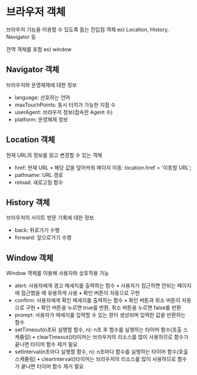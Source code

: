 # 브라우저 객체

브라우저 기능을 이용할 수 있도록 돕는 진입점 객체
ex) Location, History, Navigator 등

전역 객체를 포함
ex) window

## Navigator 객체

브라우저와 운영체제에 대한 정보

- language: 선호하는 언어
- maxTouchPoints: 동시 터치가 가능한 지점 수
- userAgent: 브라우저 정보(접속한 Agent 수)
- platform: 운영체제 정보

## Location 객체

현재 URL의 정보를 읽고 변경할 수 있는 객체

- href: 현재 URL
  • 해당 값을 덮어씌워 페이지 이동: location.href = '이동할 URL';
- pathname: URL 경로
- reload: 새로고침 함수

## History 객체

브라우저의 사이트 방문 기록에 대한 정보

- back: 뒤로가기 수행
- forward: 앞으로가기 수행

## Window 객체

Window 객체를 이용해 사용자와 상호작용 가능

- alert: 사용자에게 경고 메세지를 출력하는 함수
  • 사용자가 접근하면 안되는 페이지에 접근했을 때 유용하게 사용
  • 확인 버튼이 자동으로 구현
- confirm: 사용자에게 확인 메세지를 출력하는 함수
  • 확인 버튼과 취소 버튼이 자동으로 구현
  • 확인 버튼을 누르면 true를 반환, 취소 버튼을 누르면 false를 반환
- prompt: 사용자가 메세지를 입력할 수 있는 창이 생성되며 입력한 값을 반환하는 함수
- setTimeout(n초뒤 실행할 함수, n): n초 후 함수를 실행하는 타이머 함수(호출 스케쥴링)
  • clearTimeout()타이머는 브라우저의 리소스를 많이 사용하므로 함수가 끝나면 타이머 함수 제거 필요
- setInterval(n초마다 실행할 함수, n): n초마다 함수를 실행하는 타이머 함수(호출 스케쥴링)
  • clearInterval()타이머는 브라우저의 리소스를 많이 사용하므로 함수가 끝나면 타이머 함수 제거 필요

